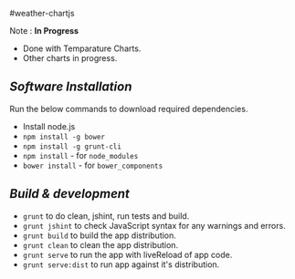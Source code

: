 #weather-chartjs

Note :  **In Progress**
* Done with Temparature Charts.
* Other charts in progress.

## _Software Installation_

Run the below commands to download required dependencies.

* Install node.js
* `npm install -g bower`
* `npm install -g grunt-cli`
* `npm install`  - for `node_modules`
* `bower install` - for `bower_components`

## _Build & development_

* `grunt` to do clean, jshint, run tests and build.
* `grunt jshint` to check JavaScript syntax for any warnings and errors. 
* `grunt build` to build the app distribution.
* `grunt clean` to clean the app distribution.
* `grunt serve` to run the app with liveReload of app code.
* `grunt serve:dist` to run app against it's distribution.
